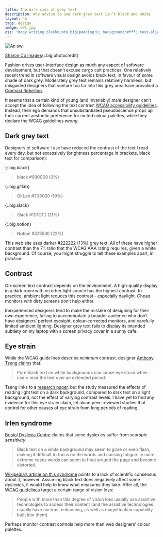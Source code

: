 ```yaml
---
title: The dark side of grey text
description: Why advice to use dark grey text isn’t black and white
layout: hh
tags: design
image: owl.jpg
css: "body.writing blockquote.big{padding:0; background:#fff; text-align:center; max-width:38em;} blockquote.black{color:#000} blockquote.gitlab{color:#303030} blockquote.slack{color:#1D1C1D} blockquote.notion{color:#373530}"
---
```


![An owl](owl.jpg)

[Sharon Co Images](https://unsplash.com/photos/fH1ysCzWjo4){:.big.photocredit}

Fashion drives user-interface design as much any aspect of software development, 
but that doesn’t excuse cargo cult practices.
One relatively recent trend in software visual design avoids black text, in favour of some shade of dark grey.
Moderately grey text remains relatively harmless, but misguided designers that venture too far into this grey area have provoked a
[Contrast Rebellion](https://contrastrebellion.com).

It seems that a certain kind of young (and invariably) male designer can’t accept the idea of following the text contrast
[WCAG accessibility guidelines](https://www.w3.org/TR/UNDERSTANDING-WCAG20/visual-audio-contrast-contrast.html).
Instead, their ego demands that unsubstantiated pseudoscience props up their current aesthetic preference for muted colour palettes, while they declare the WCAG guidelines _wrong_.

## Dark grey text

Designers of software I use have reduced the contrast of the text I read every day, but not excessively (brightness percentage in brackets, black text for comparison):

{:.big.black}
> black #000000 (0%)

{:.big.gitlab}
> GitLab #303030 (19%)

{:.big.slack}
> Slack #1D1C1D (21%)

{:.big.notion}
> Notion #373530 (22%)

This web site uses darker #222222 (13%) grey text.
All of these have higher contrast than the 7:1 ratio that the WCAG AAA rating requires, given a white background.
Of course, you might struggle to tell these examples apart, in practice.


## Contrast

On-screen text contrast depends on the environment.
A high-quality display in a dark room with no other light source has the highest contrast.
In practice, ambient light reduces this contrast - especially daylight.
Cheap monitors with dirty screens don’t help either.

Inexperienced designers tend to make the mistake of designing for their own experience, failing to accommodate a broader audience who don’t have designers’ perfect eyesight, colour-corrected monitors, and carefully limited ambient lighting.
Designer grey text fails to display its intended subtlety on my laptop with a screen privacy cover in a sunny cafe.


## Eye strain

While the WCAG guidelines describe _minimum_ contrast, designer
[Anthony Tseng claims](https://uxmovement.com/content/why-you-should-never-use-pure-black-for-text-or-backgrounds/) that:

> Pure black text on white backgrounds can cause eye strain when users read the text over an extended period.

Tseng links to a [research paper](https://www.nature.com/articles/s41598-018-28904-x),
but the study measured the effects of reading light text on a dark background, compared to dark text on a light background, not the effect of varying contrast levels.
I have yet to find any evidence for this eye strain claim, let alone peer-reviewed studies that control for other causes of eye strain from long periods of reading.


## Irlen syndrome

[Bristol Dyslexia Centre](http://www.dyslexiacentre.co.uk/visual-difficulties/)
claims that some dyslexics suffer from _scotopic sensitivity_:

> Black text on a white background may seem to glare or even flash, making it difficult to focus on the words and causing fatigue.
> In more extreme cases words can seem to float around the page and become distorted.

[Wikipedia’s article on this syndrome](https://en.wikipedia.org/wiki/Irlen_syndrome)
points to a lack of scientific consensus about it, however.
Assuming black text does negatively affect some dyslexics, it would help to know what measures they take.
After all, the 
[WCAG guidelines](https://www.w3.org/TR/UNDERSTANDING-WCAG20/visual-audio-contrast-contrast.html#visual-audio-contrast-contrast-intent-head)
target a certain range of vision loss:

> People with more than this degree of vision loss usually use assistive technologies to access their content (and the assistive technologies usually have contrast enhancing, as well as magnification capability built into them).

Perhaps monitor contrast controls help more than web designers’ colour palettes.
